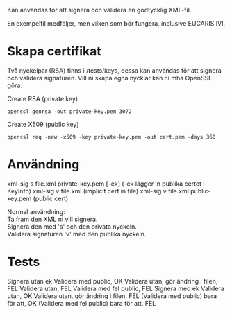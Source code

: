﻿Kan användas för att signera och validera en godtycklig XML-fil.

En exempelfil medföljer, men vilken som bör fungera, inclusive EUCARIS IVI.



# Skapa certifikat
Två nyckelpar (RSA) finns i /tests/keys, dessa kan användas för att signera och validera signaturen.
Vill ni skapa egna nycklar kan ni mha OpenSSL göra:

Create RSA (private key)
```
openssl genrsa -out private-key.pem 3072
```

Create X509 (public key)
```
openssl req -new -x509 -key private-key.pem -out cert.pem -days 360
```
 
# Användning
xml-sig s file.xml private-key.pem [-ek]    (-ek lägger in publika certet i KeyInfo)
xml-sig v file.xml                          (implicit cert in file)
xml-sig v file.xml public-key.pem           (public cert)



Normal användning:  
Ta fram den XML ni vill signera.  
Signera den med 's' och den privata nyckeln.  
Validera signaturen 'v' med den publika nyckeln.  

# Tests
Signera utan ek
    Validera med public, OK
    Validera utan, gör ändring i filen, FEL
    Validera utan, FEL
    Validera med fel public, FEL
Signera med ek
    Validera utan, OK
    Validera utan, gör ändring i filen, FEL
    (Validera med public) bara för att, OK
    (Validera med fel public) bara för att, FEL
